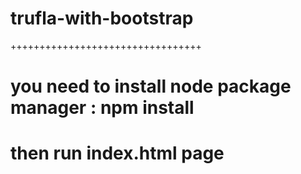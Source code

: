 # trufla-with-bootstrap
+++++++++++++++++++++++++++++++++
# you need to install node package manager :  npm install 
# then run index.html page

